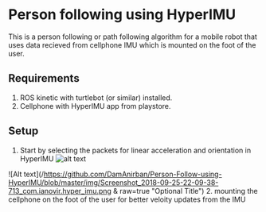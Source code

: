 # Person following using HyperIMU

This is a person following or path following algorithm for a mobile robot that uses data recieved from cellphone IMU which is mounted on the foot of the user.

## Requirements
1. ROS kinetic with turtlebot (or similar) installed.
2. Cellphone with HyperIMU app from playstore.

## Setup

1. Start by selecting the packets for linear acceleration and orientation in HyperIMU
![alt text](https://raw.githubusercontent.com/DamAnirban/Person-Follow-using-HyperIMU/blob/master/img/Screenshot_2018-09-25-22-09-38-713_com.ianovir.hyper_imu.png)

![Alt text](/https://github.com/DamAnirban/Person-Follow-using-HyperIMU/blob/master/img/Screenshot_2018-09-25-22-09-38-713_com.ianovir.hyper_imu.png & raw=true "Optional Title")
2. mounting the cellphone on the foot of the user for better veloity updates from the IMU
